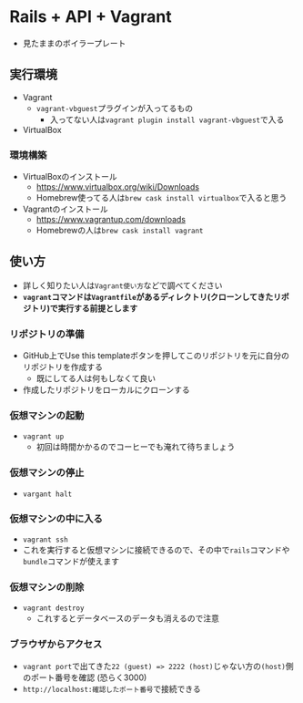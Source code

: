 # Rails + API + Vagrant
- 見たままのボイラープレート　

## 実行環境
- Vagrant
  - `vagrant-vbguest`プラグインが入ってるもの
    - 入ってない人は`vagrant plugin install vagrant-vbguest`で入る
- VirtualBox

### 環境構築
- VirtualBoxのインストール
  - https://www.virtualbox.org/wiki/Downloads
  - Homebrew使ってる人は`brew cask install virtualbox`で入ると思う
- Vagrantのインストール
  - https://www.vagrantup.com/downloads
  - Homebrewの人は`brew cask install vagrant`

## 使い方　
- 詳しく知りたい人は`Vagrant使い方`などで調べてください
- **`vagrant`コマンドは`Vagrantfile`があるディレクトリ(クローンしてきたリポジトリ)で実行する前提とします**

### リポジトリの準備
- GitHub上でUse this templateボタンを押してこのリポジトリを元に自分のリポジトリを作成する
  - 既にしてる人は何もしなくて良い
- 作成したリポジトリをローカルにクローンする

### 仮想マシンの起動
- `vagrant up`
  - 初回は時間かかるのでコーヒーでも淹れて待ちましょう
  
### 仮想マシンの停止
- `vargant halt`

### 仮想マシンの中に入る
- `vagrant ssh`
- これを実行すると仮想マシンに接続できるので、その中で`rails`コマンドや`bundle`コマンドが使えます

### 仮想マシンの削除
- `vagrant destroy`
  - これするとデータベースのデータも消えるので注意
  
### ブラウザからアクセス
- `vagrant port`で出てきた`22 (guest) => 2222 (host)`じゃない方の`(host)`側のポート番号を確認 (恐らく3000)
- `http://localhost:確認したポート番号`で接続できる
